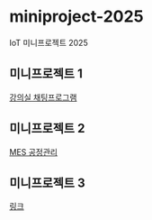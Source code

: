 # miniproject-2025
IoT 미니프로젝트 2025

## 미니프로젝트 1
[강의실 채팅프로그램](https://github.com/DarkCircle-chatApp-server)

## 미니프로젝트 2
[MES 공정관리](./miniproject2/README.md)

## 미니프로젝트 3
[링크](./miniproject3/README.md)